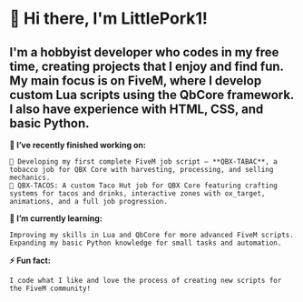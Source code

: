 # **👋 Hi there, I'm LittlePork1!**

## I'm a hobbyist developer who codes in my free time, creating projects that I enjoy and find fun. My main focus is on FiveM, where I develop custom Lua scripts using the QbCore framework. I also have experience with HTML, CSS, and basic Python.

**🔭 I’ve recently finished working on:**

    🌿 Developing my first complete FiveM job script — **QBX-TABAC**, a tobacco job for QBX Core with harvesting, processing, and selling mechanics.
    🌮 QBX-TACOS: A custom Taco Hut job for QBX Core featuring crafting systems for tacos and drinks, interactive zones with ox_target, animations, and a full job progression.

**🌱 I’m currently learning:**

    Improving my skills in Lua and QbCore for more advanced FiveM scripts.
    Expanding my basic Python knowledge for small tasks and automation.


**⚡ Fun fact:**

    I code what I like and love the process of creating new scripts for the FiveM community!
